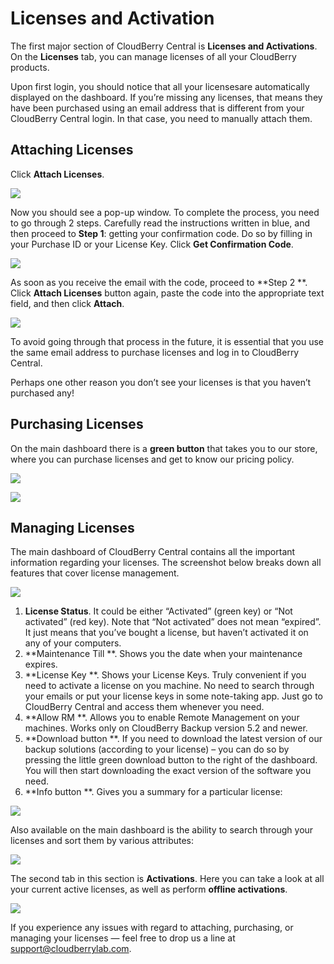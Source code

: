 # Licenses and Activation

The first major section of CloudBerry Central is **Licenses and Activations**. On the **Licenses** tab, you can manage licenses of all your CloudBerry products.

Upon first login, you should notice that all your licensesare automatically displayed on the dashboard. If you’re missing any licenses, that means they have been purchased using an email address that is different from your CloudBerry Central login. In that case, you need to manually attach them.

## Attaching Licenses

Click **Attach Licenses**.

![](../../.gitbook/assets/image-73.png)

Now you should see a pop-up window. To complete the process, you need to go through 2 steps. Carefully read the instructions written in blue, and then proceed to **Step 1**: getting your confirmation code. Do so by filling in your Purchase ID or your License Key. Click **Get Confirmation Code**.

![](../../.gitbook/assets/image-47.png)

As soon as you receive the email with the code, proceed to **Step 2 **. Click **Attach Licenses** button again, paste the code into the appropriate text field, and then click **Attach**.

![](../../.gitbook/assets/image-53.png)

To avoid going through that process in the future, it is essential that you use the same email address to purchase licenses and log in to CloudBerry Central.

Perhaps one other reason you don’t see your licenses is that you haven’t purchased any!

## Purchasing Licenses

On the main dashboard there is a **green button** that takes you to our store, where you can purchase licenses and get to know our pricing policy.

![](../../.gitbook/assets/image-45.png)

![](../../.gitbook/assets/image-15.png)

## Managing Licenses

The main dashboard of CloudBerry Central contains all the important information regarding your licenses. The screenshot below breaks down all features that cover license management.

![](../../.gitbook/assets/image-44.png)

1. **License Status**. It could be either “Activated” \(green key\) or “Not activated” \(red key\). Note that “Not activated” does not mean “expired”. It just means that you’ve bought a license, but haven’t activated it on any of your computers.
2. **Maintenance Till **. Shows you the date when your maintenance expires.
3. **License Key **. Shows your License Keys. Truly convenient if you need to activate a license on you machine. No need to search through your emails or put your license keys in some note-taking app. Just go to CloudBerry Central and access them whenever you need.
4. **Allow RM **. Allows you to enable Remote Management on your machines. Works only on CloudBerry Backup version 5.2 and newer.
5. **Download button **. If you need to download the latest version of our backup solutions \(according to your license\) – you can do so by pressing the little green download button to the right of the dashboard. You will then start downloading the exact version of the software you need.
6. **Info button **. Gives you a summary for a particular license:

![](../../.gitbook/assets/image-64.png)

Also available on the main dashboard is the ability to search through your licenses and sort them by various attributes:

![](../../.gitbook/assets/image-14.png)

The second tab in this section is **Activations**. Here you can take a look at all your current active licenses, as well as perform **offline activations**.

![](../../.gitbook/assets/image-8%20%281%29.png)

If you experience any issues with regard to attaching, purchasing, or managing your licenses — feel free to drop us a line at [support@cloudberrylab.com](mailto:support@cloudberrylab.com).

